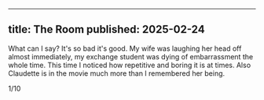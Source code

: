 ----
title: The Room
published: 2025-02-24
----

What can I say? It's so bad it's good. My wife was laughing her head off almost immediately, my exchange student was dying of embarrassment the whole time. This time I noticed how repetitive and boring it is at times. Also Claudette is in the movie much more than I remembered her being.

1/10
